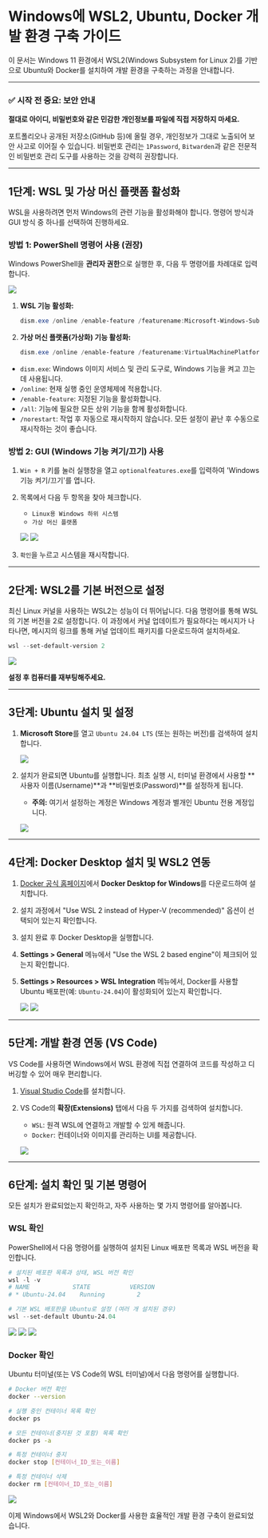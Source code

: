 # Windows에 WSL2, Ubuntu, Docker 개발 환경 구축 가이드

이 문서는 Windows 11 환경에서 WSL2(Windows Subsystem for Linux 2)를 기반으로 Ubuntu와 Docker를 설치하여 개발 환경을 구축하는 과정을 안내합니다.

---

### ✅ 시작 전 중요: 보안 안내

**절대로 아이디, 비밀번호와 같은 민감한 개인정보를 파일에 직접 저장하지 마세요.**

포트폴리오나 공개된 저장소(GitHub 등)에 올릴 경우, 개인정보가 그대로 노출되어 보안 사고로 이어질 수 있습니다. 비밀번호 관리는 `1Password`, `Bitwarden`과 같은 전문적인 비밀번호 관리 도구를 사용하는 것을 강력히 권장합니다.

---

## 1단계: WSL 및 가상 머신 플랫폼 활성화

WSL을 사용하려면 먼저 Windows의 관련 기능을 활성화해야 합니다. 명령어 방식과 GUI 방식 중 하나를 선택하여 진행하세요.

### 방법 1: PowerShell 명령어 사용 (권장)

Windows PowerShell을 **관리자 권한**으로 실행한 후, 다음 두 명령어를 차례대로 입력합니다.

![](../../assets/공부/1/0001.png)

1.  **WSL 기능 활성화:**
    ```powershell
    dism.exe /online /enable-feature /featurename:Microsoft-Windows-Subsystem-Linux /all /norestart
    ```

2.  **가상 머신 플랫폼(가상화) 기능 활성화:**
    ```powershell
    dism.exe /online /enable-feature /featurename:VirtualMachinePlatform /all /norestart
    ```

*   `dism.exe`: Windows 이미지 서비스 및 관리 도구로, Windows 기능을 켜고 끄는 데 사용됩니다.
*   `/online`: 현재 실행 중인 운영체제에 적용합니다.
*   `/enable-feature`: 지정된 기능을 활성화합니다.
*   `/all`: 기능에 필요한 모든 상위 기능을 함께 활성화합니다.
*   `/norestart`: 작업 후 자동으로 재시작하지 않습니다. 모든 설정이 끝난 후 수동으로 재시작하는 것이 좋습니다.

### 방법 2: GUI (Windows 기능 켜기/끄기) 사용

1.  `Win + R` 키를 눌러 실행창을 열고 `optionalfeatures.exe`를 입력하여 'Windows 기능 켜기/끄기'를 엽니다.
2.  목록에서 다음 두 항목을 찾아 체크합니다.
    *   `Linux용 Windows 하위 시스템`
    *   `가상 머신 플랫폼`
    
    ![](../../assets/공부/1/0005.png)
    ![](../../assets/공부/1/0006.png)
    
3.  `확인`을 누르고 시스템을 재시작합니다.

---

## 2단계: WSL2를 기본 버전으로 설정

최신 Linux 커널을 사용하는 WSL2는 성능이 더 뛰어납니다. 다음 명령어를 통해 WSL의 기본 버전을 2로 설정합니다. 이 과정에서 커널 업데이트가 필요하다는 메시지가 나타나면, 메시지의 링크를 통해 커널 업데이트 패키지를 다운로드하여 설치하세요.

```powershell
wsl --set-default-version 2
```

![](../../assets/공부/1/0002.png)

**설정 후 컴퓨터를 재부팅해주세요.**

---

## 3단계: Ubuntu 설치 및 설정

1.  **Microsoft Store**를 열고 `Ubuntu 24.04 LTS` (또는 원하는 버전)를 검색하여 설치합니다.
    
    ![](../../assets/공부/1/0003.png)
    
2.  설치가 완료되면 Ubuntu를 실행합니다. 최초 실행 시, 터미널 환경에서 사용할 **사용자 이름(Username)**과 **비밀번호(Password)**를 설정하게 됩니다.
    *   **주의:** 여기서 설정하는 계정은 Windows 계정과 별개인 Ubuntu 전용 계정입니다.
    
    ![](../../assets/공부/1/0004.png)

---

## 4단계: Docker Desktop 설치 및 WSL2 연동

1.  [Docker 공식 홈페이지](https://www.docker.com/products/docker-desktop/)에서 **Docker Desktop for Windows**를 다운로드하여 설치합니다.
2.  설치 과정에서 "Use WSL 2 instead of Hyper-V (recommended)" 옵션이 선택되어 있는지 확인합니다.
3.  설치 완료 후 Docker Desktop을 실행합니다.
4.  **Settings > General** 메뉴에서 "Use the WSL 2 based engine"이 체크되어 있는지 확인합니다.
5.  **Settings > Resources > WSL Integration** 메뉴에서, Docker를 사용할 Ubuntu 배포판(예: `Ubuntu-24.04`)이 활성화되어 있는지 확인합니다.

    ![](../../assets/공부/1/0007.png)
    ![](../../assets/공부/1/0008.png)

---

## 5단계: 개발 환경 연동 (VS Code)

VS Code를 사용하면 Windows에서 WSL 환경에 직접 연결하여 코드를 작성하고 디버깅할 수 있어 매우 편리합니다.

1.  [Visual Studio Code](https://code.visualstudio.com/)를 설치합니다.
2.  VS Code의 **확장(Extensions)** 탭에서 다음 두 가지를 검색하여 설치합니다.
    *   `WSL`: 원격 WSL에 연결하고 개발할 수 있게 해줍니다.
    *   `Docker`: 컨테이너와 이미지를 관리하는 UI를 제공합니다.
    
    ![](../../assets/공부/1/0010.png)

---

## 6단계: 설치 확인 및 기본 명령어

모든 설치가 완료되었는지 확인하고, 자주 사용하는 몇 가지 명령어를 알아봅니다.

### WSL 확인

PowerShell에서 다음 명령어를 실행하여 설치된 Linux 배포판 목록과 WSL 버전을 확인합니다.

```powershell
# 설치된 배포판 목록과 상태, WSL 버전 확인
wsl -l -v
# NAME            STATE           VERSION
# * Ubuntu-24.04    Running         2

# 기본 WSL 배포판을 Ubuntu로 설정 (여러 개 설치된 경우)
wsl --set-default Ubuntu-24.04
```

![](../../assets/공부/1/0011.png)
![](../../assets/공부/1/0012.png)
![](../../assets/공부/1/0013.png)

### Docker 확인

Ubuntu 터미널(또는 VS Code의 WSL 터미널)에서 다음 명령어를 실행합니다.

```bash
# Docker 버전 확인
docker --version

# 실행 중인 컨테이너 목록 확인
docker ps

# 모든 컨테이너(중지된 것 포함) 목록 확인
docker ps -a

# 특정 컨테이너 중지
docker stop [컨테이너_ID_또는_이름]

# 특정 컨테이너 삭제
docker rm [컨테이너_ID_또는_이름]
```

![](../../assets/공부/1/0014.png)

이제 Windows에서 WSL2와 Docker를 사용한 효율적인 개발 환경 구축이 완료되었습니다.
